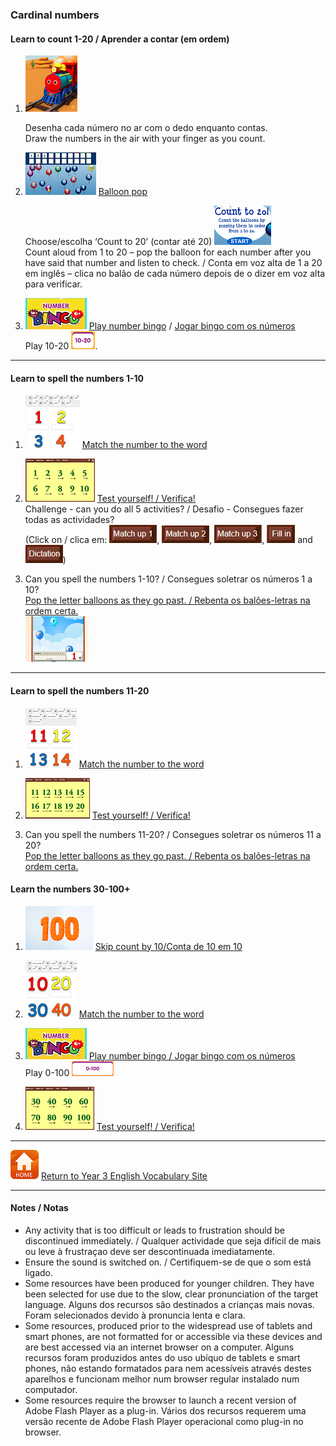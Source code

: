 ### Cardinal numbers

#### Learn to count 1-20 / Aprender a contar (em ordem)

1. [![numb](/images/numb.PNG)](https://www.youtube.com/watch?v=Exa-FZ1CksI)

   Desenha cada número no ar com o dedo enquanto contas.  
   Draw the numbers in the air with your finger as you count.  

2. [![bapo1](/images/bapo1.PNG)]( http://www.sheppardsoftware.com/mathgames/earlymath/BalloonCount20.htm) [Balloon pop](http://www.sheppardsoftware.com/mathgames/earlymath/BalloonCount20.htm)   

   Choose/escolha ‘Count to 20’ (contar até 20) ![bapo2](/images/bapo2.PNG)  
   Count aloud from 1 to 20 – pop the balloon for each number after you have said that number and listen to check. / Conta em voz alta de 1 a 20 em inglês – clica no balão de cada número depois de o dizer em voz alta para verificar.  

3. [![nobi1](/images/nobi1.PNG)]( http://www.abcya.com/number_bingo.htm) [Play number bingo]( http://www.abcya.com/number_bingo.htm) / [Jogar bingo com os números]( http://www.abcya.com/number_bingo.htm)  
   Play 10-20 ![nobi4](/images/nobi4.PNG).  

***

#### Learn to spell the numbers 1-10

1. [![bc10](/images/bc10.PNG)](https://learnenglishkids.britishcouncil.org/en/word-games/numbers-1-10) [Match the number to the word](https://learnenglishkids.britishcouncil.org/en/word-games/numbers-1-10)  

2. [![lc10](/images/lc10.PNG)](http://www.learningchocolate.com/content/numbers-1) [Test yourself! / Verifica!](http://www.learningchocolate.com/content/numbers-1)    
Challenge - can you do all 5 activities? / Desafio - Consegues fazer todas as actividades?  
(Click on / clica em: ![lcmu1](/images/lcmu1.PNG), ![lcmu2](/images/lcmu2.PNG), ![lcmu3](/images/lcmu3.PNG), ![lcfi](/images/lcfi.PNG) and ![lcdi](/images/lcdi.PNG))

3. Can you spell the numbers 1-10? / Consegues soletrar os números 1 a 10?  
[Pop the letter balloons as they go past. / Rebenta os balões-letras na ordem certa.](https://learnenglishkids.britishcouncil.org/en/archived-word-games/balloon-burst/numbers-1-10)  
[![bcsn1](/images/bcsn1.PNG)](https://learnenglishkids.britishcouncil.org/en/archived-word-games/balloon-burst/numbers-1-10)

***

#### Learn to spell the numbers 11-20

1. [![bc20](/images/bc20.PNG)](https://learnenglishkids.britishcouncil.org/en/word-games/numbers-11-20) [Match the number to the word](https://learnenglishkids.britishcouncil.org/en/word-games/numbers-11-20)  
 
2. [![lc20](/images/lc20.PNG)](http://www.learningchocolate.com/content/numbers-2) [Test yourself! / Verifica!](http://www.learningchocolate.com/content/numbers-2)    

3. Can you spell the numbers 11-20? / Consegues soletrar os números 11 a 20?  
[Pop the letter balloons as they go past. / Rebenta os balões-letras na ordem certa.](https://learnenglishkids.britishcouncil.org/en/archived-word-games/balloon-burst/numbers-11-20)

#### Learn the numbers 30-100+

1. [![2sk10](/images/2sk10.png)](https://www.youtube.com/watch?v=c9eeCpPXZSQ) [Skip count by 10/Conta de 10 em 10](https://www.youtube.com/watch?v=c9eeCpPXZSQ)

2.  [![bc30](/images/bc30.PNG)](https://learnenglishkids.britishcouncil.org/en/word-games/numbers-10-100) [Match the number to the word](https://learnenglishkids.britishcouncil.org/en/word-games/numbers-10-100)  

3. [![nobi1](/images/nobi1.PNG)](http://www.abcya.com/number_bingo.htm) [Play number bingo / Jogar bingo com os números]( http://www.abcya.com/number_bingo.htm)   
   Play 0-100 ![nobi5](/images/nobi5.PNG)

4.  [![lc30](/images/lc30.PNG)](http://www.learningchocolate.com/content/numbers-3) [Test yourself! / Verifica!](http://www.learningchocolate.com/content/numbers-3)   

<!--#### Extra challenge

1. [![bcnd](/images/bcnd.PNG)](http://learnenglishteens.britishcouncil.org/skills/listening-skills-practice/understanding-numbers) [Listening challenge / Desafio de compreensão oral](http://learnenglishteens.britishcouncil.org/skills/listening-skills-practice/understanding-numbers)    
Listen to the numbers in the recording. Can you put them in order while you are listening? Can you group them into numbers you hear and numbers you don’t hear? / Ouve os números na gravação. Consegues identificá-los e pô-los em ordem enquanto ouvires? Consegues grupar os números indicando se os ouviste ou não?-->  

***
[![home](/images/home.PNG)](https://tangerina-pt.github.io/English/Year3_vocab) [Return to Year 3 English Vocabulary Site](https://tangerina-pt.github.io/English/Year3_vocab)

***
#### Notes / Notas
* Any activity that is too difficult or leads to frustration should be discontinued immediately. / Qualquer actividade que seja difícil de mais ou leve à frustraçao deve ser descontinuada imediatamente.
* Ensure the sound is switched on. / Certifiquem-se de que o som está ligado.
* Some resources have been produced for younger children. They have been selected for use due to the slow, clear pronunciation of the target language. Alguns dos recursos são destinados a crianças mais novas. Foram selecionados devido à pronuncia lenta e clara.
* Some resources, produced prior to the widespread use of tablets and smart phones, are not formatted for or accessible via these devices and are best accessed via an internet browser on a computer. Alguns recursos foram produzidos antes do uso ubíquo de tablets e smart phones, não estando formatados para nem acessíveis através destes aparelhos e funcionam melhor num browser regular instalado num computador.
* Some resources require the browser to launch a recent version of Adobe Flash Player as a plug-in. Vários dos recursos requerem uma versão recente de Adobe Flash Player operacional como plug-in no browser.
